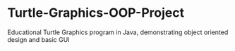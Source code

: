 # Turtle-Graphics-OOP-Project
Educational Turtle Graphics program in Java, demonstrating object oriented design and basic GUI

